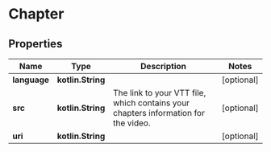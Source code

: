 
# Chapter

## Properties
Name | Type | Description | Notes
------------ | ------------- | ------------- | -------------
**language** | **kotlin.String** |  |  [optional]
**src** | **kotlin.String** | The link to your VTT file, which contains your chapters information for the video. |  [optional]
**uri** | **kotlin.String** |  |  [optional]



